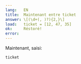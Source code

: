 ```yaml
---
lang:   EN
title:  Maintenant entre ticket
answer: \[(\d+(, )?){2,}\]
load:   ticket = [12, 47, 35]
ok:     Réstoré!
error:
---
```


Maintenant, saisi:

    ticket
